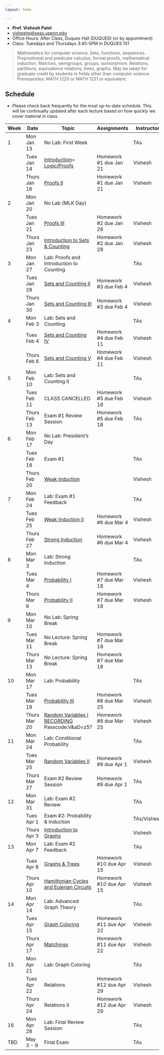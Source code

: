 ```yaml
---
layout: home

---
```


<div class="wrapper" markdown="0"><div class="footer-col-wrapper">
<div class="footer-col two-col-1">
    <ul class="contact-list">
        <li><b>Prof. Vishesh Patel</b></li>
        <li><a href="mailto:visheshp@seas.upenn.edu">visheshp@seas.upenn.edu</a></li>
        <li>Office Hours: After Class, Duques Hall (DUQUES) (or by appointment)</li>
        <li>Class: Tuesdays and Thursdays 3:45-5PM in DUQUES 151</li>
    </ul>
</div>
</div></div>

> Mathematics for computer science. Sets, functions, sequences. Propositional and predicate calculus, formal proofs, mathematical induction. Matrices, semigroups, groups, isomorphism. Relations, partitions, equivalence relations, trees, graphs. May be taken for graduate credit by students in fields other than computer science. Prerequisites: MATH 1220 or MATH 1231 or equivalent.

## Schedule  ##

- Please check back frequently for the most up-to-date schedule. This will be continually updated after each lecture based on how quickly we cover material in class.

<div style="font-size:90%">

| Week | Date         | Topic                                     | Assignments                        | Instructor |
|------|--------------|-------------------------------------------|-------------------------------------|------------|
| 1    | Mon Jan 13   | No Lab: First Week                        |                                     | TAs        |
|      | Tues Jan 14  | [Introduction](assets/files/Lecture114Presentation.pptx.pdf)+ [Logic/Proofs](assets/files/UntitledPage19.pdf)              | Homework #1 due Jan 21 | Vishesh    |
|      | Thurs Jan 16 | [Proofs II](assets/files/Lecture116.pdf) | Homework #1 due Jan 21               | Vishesh    |
| 2    | Mon Jan 20   | No Lab (MLK Day)                         |                                     |            |
|      | Tues Jan 21  | [Proofs III](assets/files/Lec121.pdf)    | Homework #2 due Jan 28             | Vishesh    |
|      | Thurs Jan 23 | [Introduction to Sets & Counting](assets/files/Lecture123.pdf)| Homework #2 due Jan 28 | Vishesh    |
| 3    | Mon Jan 27   | Lab: Proofs and Introduction to Counting|    | TAs        |
|      | Tues Jan 28  | [Sets and Counting II](assets/files/Lecture129.pdf)| Homework #3 due Feb 4              | Vishesh    |
|      | Thurs Jan 30 | [Sets and Counting III](assets/files/Lecture130.pdf)| Homework #3 due Feb 4              | Vishesh    |
| 4    | Mon Feb 3    | Lab: Sets and Counting                   |                                     | TAs        |
|      | Tues Feb 4   | [Sets and Counting IV](assets/files/Lecture24.pdf)| Homework #4 due Feb 11             | Vishesh    |
|      | Thurs Feb 6  | [Sets and Counting V](assets/files/Lecture26.pdf)| Homework #4 due Feb 11             | Vishesh    |
| 5    | Mon Feb 10   | Lab: Sets and Counting II                      |                                     | TAs        |
|      | Tues Feb 11  | CLASS CANCELLED                     | Homework #5 due Feb 18             | Vishesh    |
|      | Thurs Feb 13 | Exam #1 Review Session                   | Homework #5 due Feb 18             | TAs        |
| 6    | Mon Feb 17   | No Lab: President’s Day                  |                                     |            |
|      | Tues Feb 18  | Exam #1                                  |             | TAs        |
|      | Thurs Feb 20 | [Weak Induction](assets/files/Lecture220.pdf)|             | Vishesh    |
| 7    | Mon Feb 24   | Lab: Exam #1 Feedback  |                                     | TAs        |
|      | Tues Feb 25  | [Weak Induction II](assets/files/Lecture227.pdf)| Homework #6 due Mar 4              | Vishesh    |
|      | Thurs Feb 27 | [Strong Induction](assets/files/Lecture227.pdf)| Homework #6 due Mar 4              | Vishesh    |
| 8    | Mon Mar 3    | Lab: Strong Induction                     |                                     | TAs        |
|      | Tues Mar 4   | [Probability I](assets/files/Lecture34.pdf)| Homework #7 due Mar 18             | Vishesh    |
|      | Thurs Mar 6  | [Probability II](assets/files/Lecture36.pdf)                       | Homework #7 due Mar 18             | Vishesh    |
| 9    | Mon Mar 10   | No Lab: Spring Break                     |                                     |            |
|      | Tues Mar 11  | No Lecture: Spring Break                 | Homework #7 due Mar 18             |            |
|      | Thurs Mar 13 | No Lecture: Spring Break                 | Homework #7 due Mar 18             |            |
| 10   | Mon Mar 17   | Lab: Probability                         |                                     | TAs        |
|      | Tues Mar 18  | [Probability III](assets/files/Lecture318.pdf)| Homework #8 due Mar 25             | Vishesh    |
|      | Thurs Mar 20 | [Random Variables I](assets/files/Lecture321.pdf) [RECORDING](https://upenn.zoom.us/rec/share/3LSW_Jubw7QWNvLFZU3TR2rLi8xnP8S9Qf5cTNjtlSYpyatsR6ol_O1p2S3U-Vup.Lbz6uWD85gnnLsmc) Passcode:V&aD=z5?| Homework #8 due Mar 25             | Vishesh    |
| 11   | Mon Mar 24   | Lab: Conditional Probability                   |                                     | TAs        |
|      | Tues Mar 25  | [Random Variables II](assets/files/Lecture325.pdf)                   | Homework #9 due Apr 1             | Vishesh    |
|      | Thurs Mar 27 | Exam #2 Review Session                                    | Homework #9 due Apr 1             | TAs    |
| 12   | Mon Mar 31   | Lab: Exam #2 Review                     |                                     | TAs        |
|      | Tues Apr 1   | Exam #2: Probability & Induction            |                                     | TAs/Vishesh|
|      | Thurs Apr 3  | [Introduction to Graphs](assets/files/Lecture43.pdf)|                         | Vishesh        |
| 13   | Mon Apr 7    | Lab: Exam #2 Feedback                    |                                     | TAs        |
|      | Tues Apr 8   | [Graphs & Trees](assets/files/Lecture38.pdf)                           | Homework #10 due Apr 15            | Vishesh    |
|      | Thurs Apr 10 | [Hamiltonian Cycles and Eulerian Circuits](assets/files/Lecture310.pdf) | Homework #10 due Apr 15            | Vishesh    |
| 14   | Mon Apr 14   | Lab: Advanced Graph Theory               |                                     | TAs        |
|      | Tues Apr 15  | [Graph Coloring](assets/files/Lecture415.pdf)  | Homework #11 due Apr 22            | Vishesh    |
|      | Thurs Apr 17 | [Matchings](assets/files/Lecture417.pdf)                              | Homework #11 due Apr 22            | Vishesh    |
| 15   | Mon Apr 21   | Lab: Graph Coloring                      |                                     | TAs        |
|      | Tues Apr 22  | Relations                               | Homework #12 due Apr 29            | Vishesh    |
|      | Thurs Apr 24 | Relations II                             | Homework #12 due Apr 29            | Vishesh    |
| 16   | Mon Apr 28   | Lab: Final Review Session                |                                     | TAs        |
| TBD  | May 3 - 9    | Final Exam                               |                                     | TAs        |

</div>
